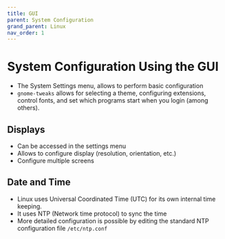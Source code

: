 ```yaml
---
title: GUI
parent: System Configuration
grand_parent: Linux
nav_order: 1
---
```


# System Configuration Using the GUI

- The System Settings menu, allows to perform basic configuration
- `gnome-tweaks` allows for selecting a theme, configuring extensions, control fonts, and set which programs start when you login (among others).

## Displays

- Can be accessed in the settings menu
- Allows to configure display (resolution, orientation, etc.) 
- Configure multiple screens

## Date and Time

- Linux uses Universal Coordinated Time (UTC) for its own internal time keeping.
- It uses NTP (Network time protocol) to sync the time
- More detailed configuration is possible by editing the standard NTP configuration file `/etc/ntp.conf`
